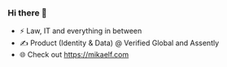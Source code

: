 ### Hi there 👋

- ⚡ Law, IT and everything in between
- ✍ Product (Identity & Data) @ Verified Global and Assently
- 🌐 Check out https://mikaelf.com

